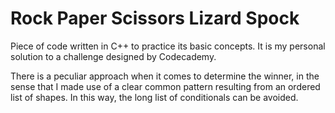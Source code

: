 # Rock Paper Scissors Lizard Spock

Piece of code written in C++ to practice its basic concepts. It is my personal solution to a challenge designed by Codecademy. 

There is a peculiar approach when it comes to determine the winner, in the sense that I made use of a clear common pattern resulting from an ordered list of shapes. In this way, the long list of conditionals can be avoided.
